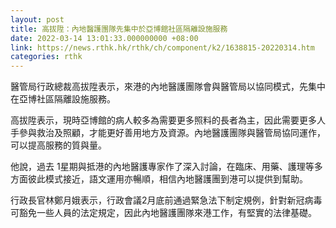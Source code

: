 ```yaml
---
layout: post
title: 高拔陞：內地醫護團隊先集中於亞博館社區隔離設施服務
date: 2022-03-14 13:01:33.000000000 +08:00
link: https://news.rthk.hk/rthk/ch/component/k2/1638815-20220314.htm
categories: rthk
---
```


醫管局行政總裁高拔陞表示，來港的內地醫護團隊會與醫管局以協同模式，先集中在亞博社區隔離設施服務。

高拔陞表示，現時亞博館的病人較多為需要更多照料的長者為主，因此需要更多人手參與救治及照顧，才能更好善用地方及資源。內地醫護團隊與醫管局協同運作，可以提高服務的質與量。

他說，過去 1星期與抵港的內地醫護專家作了深入討論，在臨床、用藥、護理等多方面彼此模式接近，語文運用亦暢順，相信內地醫護團到港可以提供到幫助。

行政長官林鄭月娥表示，行政會議2月底前通過緊急法下制定規例，針對新冠病毒可豁免一些人員的法定規定，因此內地醫護團隊來港工作，有堅實的法律基礎。
